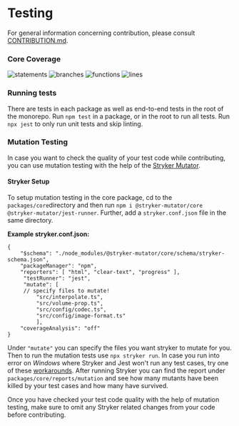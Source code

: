 # Testing

For general information concerning contribution, please consult [CONTRIBUTION.md](./CONTRIBUTING.md).

### Core Coverage

![statements](https://img.shields.io/badge/Coverage_statements-77.3%25-yellow.svg)
![branches](https://img.shields.io/badge/Coverage_branches-71.27%25-yellow.svg)
![functions](https://img.shields.io/badge/Coverage_functions-61.06%25-red.svg)
![lines](https://img.shields.io/badge/Coverage_lines-76.17%25-yellow.svg)

### Running tests

There are tests in each package as well as end-to-end tests in the root of the monorepo. Run `npm test` in a package, or in the root to run all tests. Run `npx jest` to only run unit tests and skip linting.

### Mutation Testing

In case you want to check the quality of your test code while contributing, you can use mutation testing with the help of the [Stryker Mutator](https://stryker-mutator.io/).

#### Stryker Setup

To setup mutation testing in the core package, cd to the `packages/core`directory and then run `npm i @stryker-mutator/core @stryker-mutator/jest-runner`. Further, add a `stryker.conf.json` file in the same directory.

**Example stryker.conf.json:**

    {
        "$schema": "./node_modules/@stryker-mutator/core/schema/stryker-schema.json",
        "packageManager": "npm",
        "reporters": [ "html", "clear-text", "progress" ],
         "testRunner": "jest",
         "mutate": [
         // specify files to mutate!
    	     "src/interpolate.ts",
    	     "src/volume-prop.ts",
    	     "src/config/codec.ts",
    	     "src/config/image-format.ts"
    	     ],
        "coverageAnalysis": "off"
    }

Under `"mutate"` you can specify the files you want stryker to mutate for you.
Then to run the mutation tests use `npx stryker run`.
In case you run into error on _Windows_ where Stryker and Jest won't run any test cases, try one of these [workarounds](https://github.com/stryker-mutator/stryker-js/issues/2122#issuecomment-605783668).
After running Stryker you can find the report under `packages/core/reports/mutation` and see how many mutants have been killed by your test cases and how many have survived.

Once you have checked your test code quality with the help of mutation testing, make sure to omit any Stryker related changes from your code before contributing.
